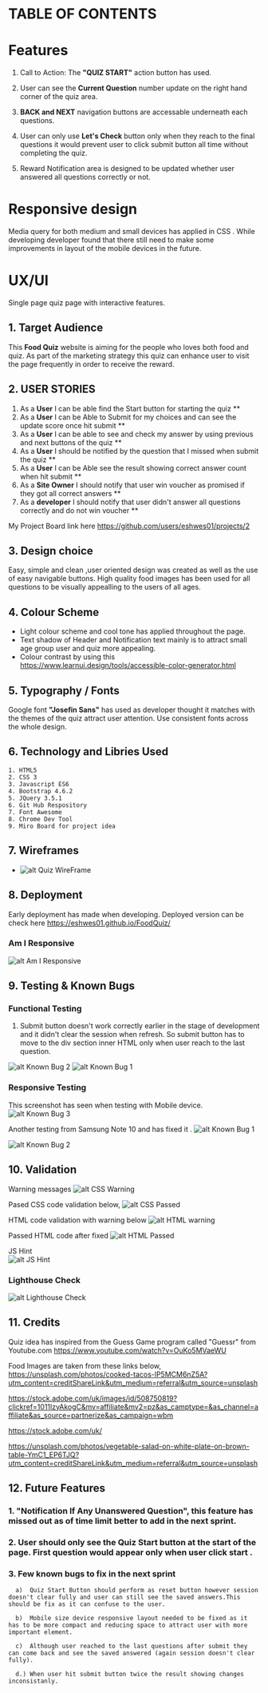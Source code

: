 # TABLE OF CONTENTS


# Features
  1. Call to Action: The **"QUIZ START"** action button has used.
  2. User can see the **Current Question** number update on the right hand corner of the quiz area.

  3. **BACK and NEXT** navigation buttons are accessable underneath each questions.

  4. User can only use **Let's Check** button only when they reach to the final questions it would prevent user to click submit button all time without completing the quiz.

  5. Reward Notification area is designed to be updated whether user answered all questions correctly or not.

# Responsive design

Media query for both medium and small devices has applied in CSS . While developing developer found that there still need to make some improvements in layout of the mobile devices in the future.

# UX/UI

 Single page quiz page with interactive features.  

## 1. Target Audience

  This **Food Quiz** website is aiming for the people who loves both food and quiz. As part of the marketing strategy this quiz can enhance user to visit the page frequently in order to receive the reward. 

## 2. USER STORIES
1. As a **User** I can be able find the Start button for starting the quiz **
2. As a **User** I can be Able to Submit for my choices and can see the update score once hit submit **
3. As a **User** I can be able to see and check my answer by using previous and next buttons of the quiz **
4. As a **User** I should be notified by the question that I missed when submit the quiz **
5. As a **User** I can be Able see the result showing correct answer count when hit submit **
6. As a **Site Owner** I should notify that user win voucher as promised if they got all correct answers **
7. As a **developer** I should notify that user didn't answer all questions correctly and do not win voucher **

My Project Board link here https://github.com/users/eshwes01/projects/2

## 3. Design choice
  
  Easy, simple and clean ,user oriented design was created as well as the use of easy navigable buttons. High quality food images has been used for all questions to be visually appealling to the users of all ages.
  

## 4. Colour Scheme
  - Light colour scheme and cool tone has applied throughout the page. 
  - Text shadow of Header and Notification text mainly is to attract small age group user and quiz more appealing.
  -  Colour contrast by using this https://www.learnui.design/tools/accessible-color-generator.html 

## 5. Typography / Fonts

  Google font **"Josefin Sans"** has used as developer thought it matches with the themes of the quiz attract user attention.
  Use consistent fonts across the whole design.

## 6. Technology and Libries Used

    1. HTML5
    2. CSS 3 
    3. Javascript ES6
    4. Bootstrap 4.6.2
    5. JQuery 3.5.1
    6. Git Hub Respository
    7. Font Awesome
    8. Chrome Dev Tool
    9. Miro Board for project idea 

 ## 7. Wireframes
    
  -	![alt Quiz WireFrame](assets/documentation/readmeImages/quizWireframe.png)

## 8. Deployment

  Early deployment has made when developing.
  Deployed version can be check here https://eshwes01.github.io/FoodQuiz/


### Am I Responsive
   
![alt Am I Responsive](assets/documentation/readmeImages/amIResponsive.png)

## 9. Testing & Known Bugs
  
### Functional Testing

1. Submit button doesn't work correctly earlier in the stage of development and it didn't clear the session when refresh. So submit button has to move to the div section inner HTML only when user reach to the last question. 

![alt Known Bug 2](assets/documentation/readmeImages/knownBug2.png)
![alt Known Bug 1](assets/documentation/readmeImages/knownBug1.png)

### Responsive Testing
This screenshot has seen when testing with Mobile device.
![alt Known Bug 3](assets/documentation/readmeImages/KnownBug3.jpg)

Another testing from Samsung Note 10 and has fixed it .
![alt Known Bug 1](assets/documentation/readmeImages/testingMobile5.jpg)

![alt Known Bug 2](assets/documentation/readmeImages/knownBug4.jpg)

## 10. Validation
  Warning messages 
  ![alt CSS Warning](assets/documentation/readmeImages/cssWarning.png)

  Pased CSS code validation below, 
   ![alt CSS Passed](assets/documentation/readmeImages/cssPassed.png)
  
  HTML code validation with warning below 
   ![alt HTML warning](assets/documentation/readmeImages/errorHTMLValidation.png)
  
  Passed HTML code after fixed 
![alt HTML Passed](assets/documentation/readmeImages/htmlValidator.png)

  JS Hint  
![alt JS Hint ](assets/documentation/readmeImages/jshintValidation.png)
  
### Lighthouse Check
![alt Lighthouse Check](assets/documentation/readmeImages/lighthouseCheck.png)

## 11. Credits

Quiz idea has inspired from the Guess Game program called "Guessr" from Youtube.com https://www.youtube.com/watch?v=OuKo5MVaeWU 

Food Images are taken from these links below, 
https://unsplash.com/photos/cooked-tacos-lP5MCM6nZ5A?utm_content=creditShareLink&utm_medium=referral&utm_source=unsplash

https://stock.adobe.com/uk/images/id/508750819?clickref=1011lzyAkogC&mv=affiliate&mv2=pz&as_camptype=&as_channel=affiliate&as_source=partnerize&as_campaign=wbm

https://stock.adobe.com/uk/

https://unsplash.com/photos/vegetable-salad-on-white-plate-on-brown-table-YmC1_EP6TJQ?utm_content=creditShareLink&utm_medium=referral&utm_source=unsplash


## 12. Future Features

 ### 1.   "Notification If Any Unanswered Question", this feature has missed out as of time limit better to add in the next sprint.
 ### 2.   User should only see the Quiz Start button at the start of the page. First question would appear only when user click start .

 ### 3. Few known bugs to fix in the next sprint

      a)  Quiz Start Button should perform as reset button however session doesn't clear fully and user can still see the saved answers.This should be fix as it can confuse to the user.

      b)  Mobile size device responsive layout needed to be fixed as it has to be more compact and reducing space to attract user with more important element.  

      c)  Although user reached to the last questions after submit they can come back and see the saved answered (again session doesn't clear fully).

      d.) When user hit submit button twice the result showing changes inconsistanly.
